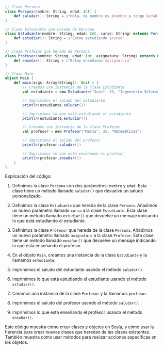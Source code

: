 ```scala
// Clase Persona
class Persona(nombre: String, edad: Int) {
    def saludar(): String = s"Hola, mi nombre es $nombre y tengo $edad años"
}

// Clase Estudiante que hereda de Persona
class Estudiante(nombre: String, edad: Int, curso: String) extends Persona(nombre, edad) {
    def estudiar(): String = s"Estoy estudiando $curso"
}

// Clase Profesor que hereda de Persona
class Profesor(nombre: String, edad: Int, asignatura: String) extends Persona(nombre, edad) {
    def enseñar(): String = s"Estoy enseñando $asignatura"
}

// Clase Main
object Main {
    def main(args: Array[String]): Unit = {
        // Creamos una instancia de la clase Estudiante
        val estudiante = new Estudiante("Juan", 20, "Ingeniería Informática")

        // Imprimimos el saludo del estudiante
        println(estudiante.saludar())

        // Imprimimos lo que está estudiando el estudiante
        println(estudiante.estudiar())

        // Creamos una instancia de la clase Profesor
        val profesor = new Profesor("María", 35, "Matemáticas")

        // Imprimimos el saludo del profesor
        println(profesor.saludar())

        // Imprimimos lo que está enseñando el profesor
        println(profesor.enseñar())
    }
}
```

Explicación del código:

1. Definimos la clase `Persona` con dos parámetros: `nombre` y `edad`. Esta clase tiene un método llamado `saludar()` que devuelve un saludo personalizado.

2. Definimos la clase `Estudiante` que hereda de la clase `Persona`. Añadimos un nuevo parámetro llamado `curso` a la clase `Estudiante`. Esta clase tiene un método llamado `estudiar()` que devuelve un mensaje indicando lo que está estudiando el estudiante.

3. Definimos la clase `Profesor` que hereda de la clase `Persona`. Añadimos un nuevo parámetro llamado `asignatura` a la clase `Profesor`. Esta clase tiene un método llamado `enseñar()` que devuelve un mensaje indicando lo que está enseñando el profesor.

4. En el objeto `Main`, creamos una instancia de la clase `Estudiante` y la llamamos `estudiante`.

5. Imprimimos el saludo del estudiante usando el método `saludar()`.

6. Imprimimos lo que está estudiando el estudiante usando el método `estudiar()`.

7. Creamos una instancia de la clase `Profesor` y la llamamos `profesor`.

8. Imprimimos el saludo del profesor usando el método `saludar()`.

9. Imprimimos lo que está enseñando el profesor usando el método `enseñar()`.

Este código muestra cómo crear clases y objetos en Scala, y cómo usar la herencia para crear nuevas clases que heredan de las clases existentes. También muestra cómo usar métodos para realizar acciones específicas en los objetos.